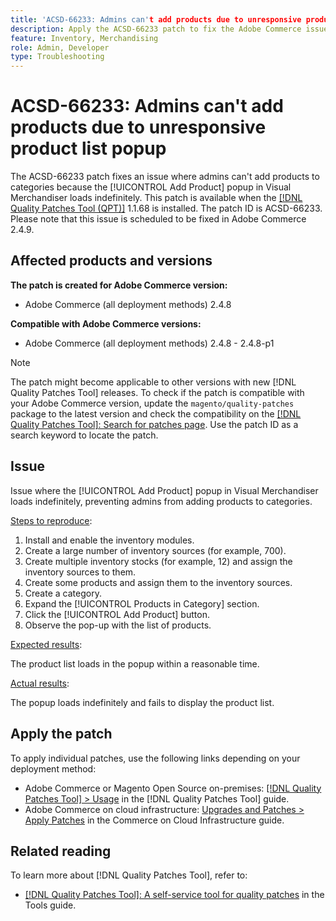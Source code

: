 ```yaml
---
title: 'ACSD-66233: Admins can't add products due to unresponsive product list popup'
description: Apply the ACSD-66233 patch to fix the Adobe Commerce issue where the admins can't add products to categories because the [!UICONTROL Add Product] popup in Visual Merchandiser loads indefinitely.
feature: Inventory, Merchandising
role: Admin, Developer
type: Troubleshooting
---
```


# ACSD-66233: Admins can't add products due to unresponsive product list popup

The ACSD-66233 patch fixes an issue where admins can't add products to categories because the [!UICONTROL Add Product] popup in Visual Merchandiser loads indefinitely. This patch is available when the [[!DNL Quality Patches Tool (QPT)]](/help/tools/quality-patches-tool/quality-patches-tool-to-self-serve-quality-patches.md) 1.1.68 is installed. The patch ID is ACSD-66233. Please note that this issue is scheduled to be fixed in Adobe Commerce 2.4.9.

## Affected products and versions

**The patch is created for Adobe Commerce version:**

* Adobe Commerce (all deployment methods) 2.4.8

**Compatible with Adobe Commerce versions:**

* Adobe Commerce (all deployment methods) 2.4.8 - 2.4.8-p1

>[!NOTE]
>
>The patch might become applicable to other versions with new [!DNL Quality Patches Tool] releases. To check if the patch is compatible with your Adobe Commerce version, update the `magento/quality-patches` package to the latest version and check the compatibility on the [[!DNL Quality Patches Tool]: Search for patches page](https://experienceleague.adobe.com/tools/commerce-quality-patches/index.html). Use the patch ID as a search keyword to locate the patch.

## Issue

Issue where the [!UICONTROL Add Product] popup in Visual Merchandiser loads indefinitely, preventing admins from adding products to categories.

<u>Steps to reproduce</u>:

1. Install and enable the inventory modules.
1. Create a large number of inventory sources (for example, 700).
1. Create multiple inventory stocks (for example, 12) and assign the inventory sources to them.
1. Create some products and assign them to the inventory sources.
1. Create a category.
1. Expand the [!UICONTROL Products in Category] section.
1. Click the [!UICONTROL Add Product] button.
1. Observe the pop-up with the list of products.

<u>Expected results</u>:

The product list loads in the popup within a reasonable time.

<u>Actual results</u>:

The popup loads indefinitely and fails to display the product list.

## Apply the patch

To apply individual patches, use the following links depending on your deployment method:

* Adobe Commerce or Magento Open Source on-premises: [[!DNL Quality Patches Tool] > Usage](/help/tools/quality-patches-tool/usage.md) in the [!DNL Quality Patches Tool] guide.
* Adobe Commerce on cloud infrastructure: [Upgrades and Patches > Apply Patches](https://experienceleague.adobe.com/docs/commerce-cloud-service/user-guide/develop/upgrade/apply-patches.html) in the Commerce on Cloud Infrastructure guide.

## Related reading

To learn more about [!DNL Quality Patches Tool], refer to:

* [[!DNL Quality Patches Tool]: A self-service tool for quality patches](/help/tools/quality-patches-tool/quality-patches-tool-to-self-serve-quality-patches.md) in the Tools guide.
